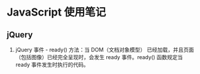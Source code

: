 # JavaScript 使用笔记

## jQuery

1. jQuery 事件 - ready() 方法：当 DOM（文档对象模型） 已经加载，并且页面（包括图像）已经完全呈现时，会发生 ready 事件。ready() 函数规定当 ready 事件发生时执行的代码。
